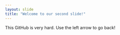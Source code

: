 ```yaml
---
layout: slide
title: "Welcome to our second slide!"
---
```

This GitHub is very hard.
Use the left arrow to go back!
